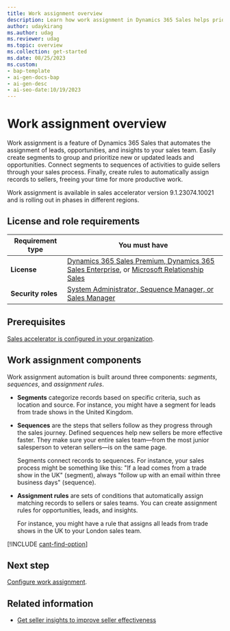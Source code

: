 ```yaml
---
title: Work assignment overview
description: Learn how work assignment in Dynamics 365 Sales helps prioritize records and assign them to sellers automatically with assignment rules and segments.
author: udaykirang
ms.author: udag
ms.reviewer: udag
ms.topic: overview
ms.collection: get-started
ms.date: 08/25/2023
ms.custom:
- bap-template
- ai-gen-docs-bap
- ai-gen-desc
- ai-seo-date:10/19/2023
---
```


# Work assignment overview

Work assignment is a feature of Dynamics 365 Sales that automates the assignment of leads, opportunities, and insights to your sales team. Easily create segments to group and prioritize new or updated leads and opportunities. Connect segments to sequences of activities to guide sellers through your sales process. Finally, create rules to automatically assign records to sellers, freeing your time for more productive work.

Work assignment is available in sales accelerator version 9.1.23074.10021 and is rolling out in phases in different regions.

## License and role requirements

| Requirement type | You must have |
|-----------------------|---------|
| **License** | [Dynamics 365 Sales Premium, Dynamics 365 Sales Enterprise](https://dynamics.microsoft.com/sales/pricing/), or [Microsoft Relationship Sales](https://dynamics.microsoft.com/en-in/sales/relationship-sales/) |
| **Security roles** | [System Administrator, Sequence Manager, or Sales Manager](security-roles-for-sales.md) |

## Prerequisites

[Sales accelerator is configured in your organization](enable-configure-sales-accelerator.md).

## Work assignment components

Work assignment automation is built around three components: *segments*, *sequences*, and *assignment rules*.

- **Segments** categorize records based on specific criteria, such as location and source. For instance, you might have a segment for leads from trade shows in the United Kingdom.

- **Sequences** are the steps that sellers follow as they progress through the sales journey. Defined sequences help new sellers be more effective faster. They make sure your entire sales team&mdash;from the most junior salesperson to veteran sellers&mdash;is on the same page.

  Segments connect records to sequences. For instance, your sales process might be something like this: "If a lead comes from a trade show in the UK" (segment), always "follow up with an email within three business days" (sequence).

- **Assignment rules** are sets of conditions that automatically assign matching records to sellers or sales teams. You can create assignment rules for opportunities, leads, and insights.

  For instance, you might have a rule that assigns all leads from trade shows in the UK to your London sales team.

[!INCLUDE [cant-find-option](../includes/cant-find-option.md)]

## Next step

[Configure work assignment](wa-work-assignment-manage-settings.md).

## Related information

- [Get seller insights to improve seller effectiveness](seller-insights-intro.md)
